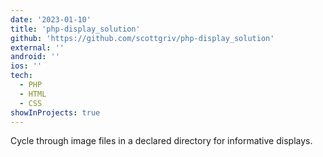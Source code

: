 ```yaml
---
date: '2023-01-10'
title: 'php-display_solution'
github: 'https://github.com/scottgriv/php-display_solution'
external: ''
android: ''
ios: ''
tech:
  - PHP
  - HTML
  - CSS
showInProjects: true
---
```


Cycle through image files in a declared directory for informative displays.
